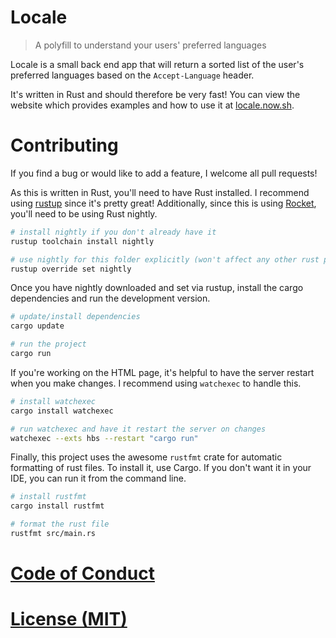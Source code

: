 # Locale
> A polyfill to understand your users' preferred languages

Locale is a small back end app that will return a sorted list of the user's preferred languages based on the `Accept-Language` header.

It's written in Rust and should therefore be very fast! You can view the website which provides examples and how to use it at [locale.now.sh](https://locale.now.sh).

# Contributing

If you find a bug or would like to add a feature, I welcome all pull requests!

As this is written in Rust, you'll need to have Rust installed. I recommend using [rustup](https://rustup.rs) since it's pretty great! Additionally, since this is using [Rocket](https://rocket.rs), you'll need to be using Rust nightly.

```sh
# install nightly if you don't already have it
rustup toolchain install nightly

# use nightly for this folder explicitly (won't affect any other rust projects)
rustup override set nightly
```

Once you have nightly downloaded and set via rustup, install the cargo dependencies and run the development version.

```sh
# update/install dependencies
cargo update

# run the project
cargo run
```

If you're working on the HTML page, it's helpful to have the server restart when you make changes. I recommend using `watchexec` to handle this.

```sh
# install watchexec
cargo install watchexec

# run watchexec and have it restart the server on changes
watchexec --exts hbs --restart "cargo run"
```

Finally, this project uses the awesome `rustfmt` crate for automatic formatting of rust files. To install it, use Cargo. If you don't want it in your IDE, you can run it from the command line.


```sh
# install rustfmt
cargo install rustfmt

# format the rust file
rustfmt src/main.rs
```

# [Code of Conduct](CODE_OF_CONDUCT.md)

# [License (MIT)](LICENSE.md)
